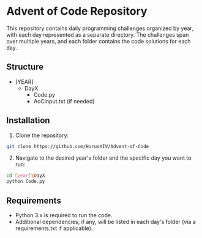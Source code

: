 # Advent of Code Repository
This repository contains daily programming challenges organized by year, with each day represented as a separate directory. The challenges span over multiple years, and each folder contains the code solutions for each day.

## Structure
- [YEAR]
    - DayX
        - Code.py
        - AoCinput.txt (if needed)

## Installation
1. Clone the repository:
```bash
git clone https://github.com/HorusXIV/Advent-of-Code
```

2. Navigate to the desired year's folder and the specific day you want to run:
```bash
cd [year]\DayX
python Code.py
```

## Requirements
- Python 3.x is required to run the code.
- Additional dependencies, if any, will be listed in each day's folder (via a requirements.txt if applicable).